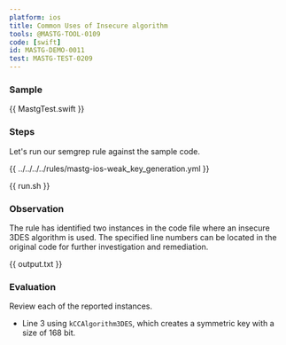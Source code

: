 ```yaml
---
platform: ios
title: Common Uses of Insecure algorithm
tools: @MASTG-TOOL-0109
code: [swift]
id: MASTG-DEMO-0011
test: MASTG-TEST-0209
---
```


### Sample

{{ MastgTest.swift }}

### Steps

Let's run our semgrep rule against the sample code.

{{ ../../../../rules/mastg-ios-weak_key_generation.yml }}

{{ run.sh }}

### Observation

The rule has identified two instances in the code file where an insecure 3DES algorithm is used. The specified line numbers can be located in the original code for further investigation and remediation.

{{ output.txt }}

### Evaluation

Review each of the reported instances.

- Line 3 using `kCCAlgorithm3DES`, which creates a symmetric key with a size of 168 bit.
